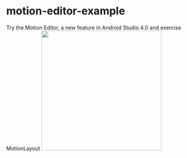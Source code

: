 # motion-editor-example
Try the Motion Editor, a new feature in Android Studio 4.0 and exercise MotionLayout
<img src="https://user-images.githubusercontent.com/25976677/88313260-3ba47c00-cd4e-11ea-8173-3ec2c79f1210.gif" width="320px">
